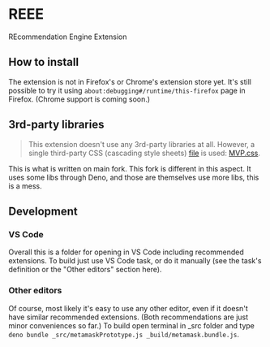 # REEE

REcommendation Engine Extension

## How to install

The extension is not in Firefox's or Chrome's extension store yet.
It's still possible to try it using `about:debugging#/runtime/this-firefox` page in Firefox.
(Chrome support is coming soon.)

## 3rd-party libraries

> This extension doesn't use any 3rd-party libraries at all. However, a single third-party CSS (cascading style sheets) [file](https://www.google.com/url?q=https://github.com/andybrewer/mvp/blob/v1.7.3/mvp.css&sa=D&source=hangouts&ust=1627250707060000&usg=AFQjCNGh2OJ82r5cB8XGt_Br3br89C0HWw) is used: [MVP.css](https://andybrewer.github.io/mvp/).

This is what is written on main fork. This fork is different in this aspect. It uses some libs through Deno, and those are themselves use more libs, this is a mess.

## Development

### VS Code

Overall this is a folder for opening in VS Code including recommended extensions.
To build just use VS Code task, or do it manually (see the task's definition or the "Other editors" section here).

### Other editors

Of course, most likely it's easy to use any other editor, even if it doesn't have similar recommended extensions.
(Both recommendations are just minor conveniences so far.)
To build open terminal in _src folder and type `deno bundle _src/metamaskPrototype.js _build/metamask.bundle.js`.
